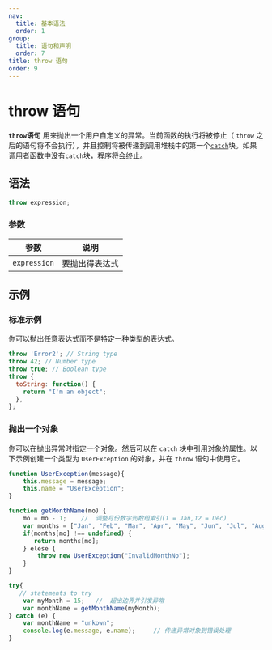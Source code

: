 ```yaml
---
nav:
  title: 基本语法
  order: 1
group:
  title: 语句和声明
  order: 7
title: throw 语句
order: 9
---
```


# throw 语句

**`throw`语句** 用来抛出一个用户自定义的异常。当前函数的执行将被停止（ `throw` 之后的语句将不会执行），并且控制将被传递到调用堆栈中的第一个[`catch`](https://developer.mozilla.org/zh-CN/docs/Web/JavaScript/Reference/Statements/try...catch)块。如果调用者函数中没有`catch`块，程序将会终止。

## 语法

```js
throw expression;
```

### 参数

| 参数         | 说明           |
| ------------ | -------------- |
| `expression` | 要抛出得表达式 |

## 示例

### 标准示例

你可以抛出任意表达式而不是特定一种类型的表达式。

```js
throw 'Error2'; // String type
throw 42; // Number type
throw true; // Boolean type
throw {
  toString: function() {
    return "I'm an object";
  },
};
```

### 抛出一个对象

你可以在抛出异常时指定一个对象。然后可以在 `catch` 块中引用对象的属性。以下示例创建一个类型为 `UserException` 的对象，并在 `throw` 语句中使用它。

```js
function UserException(message){
    this.message = message;
    this.name = "UserException";
}

function getMonthName(mo) {
    mo = mo - 1;	//	调整月份数字到数组索引(1 = Jan,12 = Dec)
    var months = ["Jan", "Feb", "Mar", "Apr", "May", "Jun", "Jul", "Aug", "Sep", "Oct", "Nov", "Dec"];
    if(months[mo] !== undefined) {
       return months[mo];
    } elese {
        throw new UserException("InvalidMonthNo");
    }
}

try{
   // statements to try
    var myMonth = 15;	//	超出边界并引发异常
    var monthName = getMonthName(myMonth);
} catch (e) {
    var monthName = "unkown";
    console.log(e.message, e.name);		// 传递异常对象到错误处理
}
```

